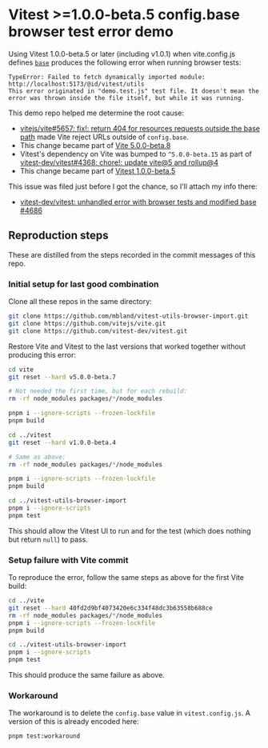 # Vitest >=1.0.0-beta.5 config.base browser test error demo

Using Vitest 1.0.0-beta.5 or later (including v1.0.1) when vite.config.js
defines [`base`][] produces the following error when running browser tests:

```text
TypeError: Failed to fetch dynamically imported module: http://localhost:5173/@id/vitest/utils
This error originated in "demo.test.js" test file. It doesn't mean the error was thrown inside the file itself, but while it was running.
```

This demo repo helped me determine the root cause:

- [vitejs/vite#5657: fix!: return 404 for resources requests outside the base
  path](https://github.com/vitejs/vite/pull/5657) made Vite reject URLs outside
  of `config.base`.
- This change became part of [Vite
5.0.0-beta.8](https://github.com/vitejs/vite/commits/v5.0.0-beta.8)
- Vitest's dependency on Vite was bumped to `^5.0.0-beta.15` as part of
  [vitest-dev/vitest#4368: chore!: update vite@5 and
  rollup@4](https://github.com/vitest-dev/vitest/pull/4368)
- This change became part of [Vitest
  1.0.0-beta.5](https://github.com/vitest-dev/vitest/commits/v1.0.0-beta.5)

This issue was filed just before I got the chance, so I'll attach my info there:

- [vitest-dev/vitest: unhandled error with browser tests and modified base
  #4686](https://github.com/vitest-dev/vitest/issues/4686)

## Reproduction steps

These are distilled from the steps recorded in the commit messages of this repo.

### Initial setup for last good combination

Clone all these repos in the same directory:

```sh
git clone https://github.com/mbland/vitest-utils-browser-import.git
git clone https://github.com/vitejs/vite.git
git clone https://github.com/vitest-dev/vitest.git
```

Restore Vite and Vitest to the last versions that worked together without
producing this error:

```sh
cd vite
git reset --hard v5.0.0-beta.7

# Not needed the first time, but for each rebuild:
rm -rf node_modules packages/*/node_modules

pnpm i --ignore-scripts --frozen-lockfile
pnpm build

cd ../vitest
git reset --hard v1.0.0-beta.4

# Same as above:
rm -rf node_modules packages/*/node_modules

pnpm i --ignore-scripts --frozen-lockfile
pnpm build

cd ../vitest-utils-browser-import
pnpm i --ignore-scripts
pnpm test
```

This should allow the Vitest UI to run and for the test (which does nothing but
return `null`) to pass.

### Setup failure with Vite commit

To reproduce the error, follow the same steps as above for the first Vite build:

```sh
cd ../vite
git reset --hard 40fd2d9bf4073420e6c334f48dc3b63558b688ce
rm -rf node_modules packages/*/node_modules
pnpm i --ignore-scripts --frozen-lockfile
pnpm build

cd ../vitest-utils-browser-import
pnpm i --ignore-scripts
pnpm test
```

This should produce the same failure as above.

### Workaround

The workaround is to delete the `config.base` value in `vitest.config.js`. A
version of this is already encoded here:

```sh
pnpm test:workaround
```

[`base`]: https://vitejs.dev/config/shared-options.html#base
